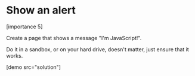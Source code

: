 # Show an alert

[importance 5]

Create a page that shows a message "I'm JavaScript!".

Do it in a sandbox, or on your hard drive, doesn't matter, just ensure that it works.

[demo src="solution"]
